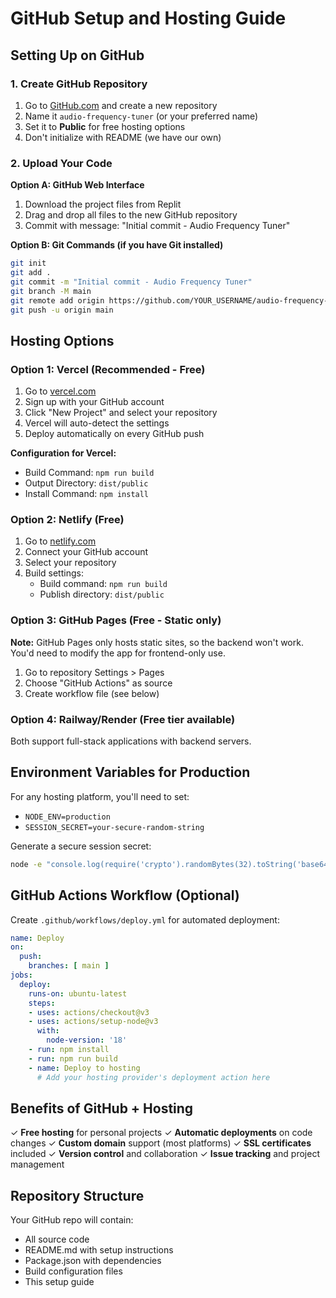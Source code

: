 # GitHub Setup and Hosting Guide

## Setting Up on GitHub

### 1. Create GitHub Repository
1. Go to [GitHub.com](https://github.com) and create a new repository
2. Name it `audio-frequency-tuner` (or your preferred name)
3. Set it to **Public** for free hosting options
4. Don't initialize with README (we have our own)

### 2. Upload Your Code
**Option A: GitHub Web Interface**
1. Download the project files from Replit
2. Drag and drop all files to the new GitHub repository
3. Commit with message: "Initial commit - Audio Frequency Tuner"

**Option B: Git Commands (if you have Git installed)**
```bash
git init
git add .
git commit -m "Initial commit - Audio Frequency Tuner"
git branch -M main
git remote add origin https://github.com/YOUR_USERNAME/audio-frequency-tuner.git
git push -u origin main
```

## Hosting Options

### Option 1: Vercel (Recommended - Free)
1. Go to [vercel.com](https://vercel.com)
2. Sign up with your GitHub account
3. Click "New Project" and select your repository
4. Vercel will auto-detect the settings
5. Deploy automatically on every GitHub push

**Configuration for Vercel:**
- Build Command: `npm run build`
- Output Directory: `dist/public`
- Install Command: `npm install`

### Option 2: Netlify (Free)
1. Go to [netlify.com](https://netlify.com)
2. Connect your GitHub account
3. Select your repository
4. Build settings:
   - Build command: `npm run build`
   - Publish directory: `dist/public`

### Option 3: GitHub Pages (Free - Static only)
**Note:** GitHub Pages only hosts static sites, so the backend won't work. You'd need to modify the app for frontend-only use.

1. Go to repository Settings > Pages
2. Choose "GitHub Actions" as source
3. Create workflow file (see below)

### Option 4: Railway/Render (Free tier available)
Both support full-stack applications with backend servers.

## Environment Variables for Production

For any hosting platform, you'll need to set:
- `NODE_ENV=production`
- `SESSION_SECRET=your-secure-random-string`

Generate a secure session secret:
```bash
node -e "console.log(require('crypto').randomBytes(32).toString('base64'))"
```

## GitHub Actions Workflow (Optional)

Create `.github/workflows/deploy.yml` for automated deployment:
```yaml
name: Deploy
on:
  push:
    branches: [ main ]
jobs:
  deploy:
    runs-on: ubuntu-latest
    steps:
    - uses: actions/checkout@v3
    - uses: actions/setup-node@v3
      with:
        node-version: '18'
    - run: npm install
    - run: npm run build
    - name: Deploy to hosting
      # Add your hosting provider's deployment action here
```

## Benefits of GitHub + Hosting

✓ **Free hosting** for personal projects
✓ **Automatic deployments** on code changes
✓ **Custom domain** support (most platforms)
✓ **SSL certificates** included
✓ **Version control** and collaboration
✓ **Issue tracking** and project management

## Repository Structure
Your GitHub repo will contain:
- All source code
- README.md with setup instructions
- Package.json with dependencies
- Build configuration files
- This setup guide